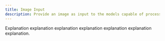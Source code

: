 ```yaml
---
title: Image Input
description: Provide an image as input to the models capable of processing images
---
```


Explanation explanation explanation explanation explanation explanation explanation.
